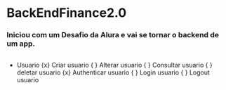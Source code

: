 # BackEndFinance2.0
### Iniciou com um Desafio da Alura e vai se tornar o backend de um app.
##

 - Usuario
    {x} Criar usuario
    { } Alterar usuario
    { } Consultar usuario
    { } deletar usuario
    {x} Authenticar usuario
    { } Login usuario
    { } Logout usuario
